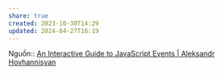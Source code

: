 ```yaml
---
share: true
created: 2023-10-30T14:29
updated: 2024-04-27T16:19
---
```

Nguồn:: [An Interactive Guide to JavaScript Events | Aleksandr Hovhannisyan](https://www.aleksandrhovhannisyan.com/blog/interactive-guide-to-javascript-events/#when-is-event-capturing-useful)